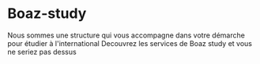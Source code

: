 # Boaz-study

Nous sommes une structure qui vous accompagne dans votre démarche pour étudier à l'international
Decouvrez les services de Boaz study et vous ne seriez pas dessus
